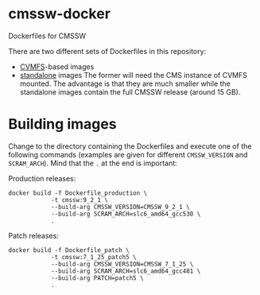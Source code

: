 # cmssw-docker
Dockerfiles for CMSSW

There are two different sets of Dockerfiles in this repository:
- [CVMFS](cvmfs)-based images
- [standalone](standalone) images
The former will need the CMS instance of CVMFS mounted. The advantage is that they are much smaller while the standalone images contain the full CMSSW release (around 15 GB).

# Building images

Change to the directory containing the Dockerfiles and execute one of the following commands (examples are given for different `CMSSW_VERSION` and `SCRAM_ARCH`). Mind that the `.` at the end is important:

Production releases:

```
docker build -f Dockerfile_production \
            -t cmssw:9_2_1 \
            --build-arg CMSSW_VERSION=CMSSW_9_2_1 \
            --build-arg SCRAM_ARCH=slc6_amd64_gcc530 \
            .
```

Patch releases:

```
docker build -f Dockerfile_patch \
            -t cmssw:7_1_25_patch5 \
            --build-arg CMSSW_VERSION=CMSSW_7_1_25 \
            --build-arg SCRAM_ARCH=slc6_amd64_gcc481 \
            --build-arg PATCH=patch5 \
            .
```

